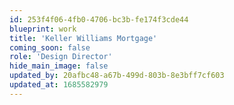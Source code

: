 ```yaml
---
id: 253f4f06-4fb0-4706-bc3b-fe174f3cde44
blueprint: work
title: 'Keller Williams Mortgage'
coming_soon: false
role: 'Design Director'
hide_main_image: false
updated_by: 20afbc48-a67b-499d-803b-8e3bff7cf603
updated_at: 1685582979
---
```

